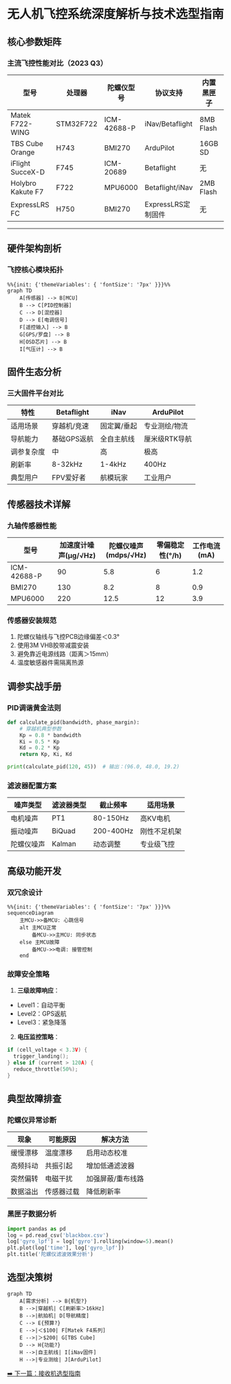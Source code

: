 # 无人机飞控系统深度解析与技术选型指南

## 核心参数矩阵
### 主流飞控性能对比（2023 Q3）
| 型号               | 处理器    | 陀螺仪型号   | 协议支持              | 内置黑匣子 | 价格区间 |
|--------------------|-----------|-------------|----------------------|------------|----------|
| Matek F722-WING    | STM32F722 | ICM-42688-P | iNav/Betaflight      | 8MB Flash  | $80-$120 |
| TBS Cube Orange    | H743      | BMI270      | ArduPilot            | 16GB SD    | $200-$260|
| iFlight SucceX-D   | F745      | ICM-20689   | Betaflight           | 无         | $60-$90  |
| Holybro Kakute F7  | F722      | MPU6000     | Betaflight/iNav      | 2MB Flash  | $70-$100 |
| ExpressLRS FC      | H750      | BMI270      | ExpressLRS定制固件    | 无         | $45-$65  |

---

## 硬件架构剖析
### 飞控核心模块拓扑
```mermaid
%%{init: {'themeVariables': { 'fontSize': '7px' }}}%%
graph TD
    A[传感器] --> B[MCU]
    B --> C[PID控制器]
    C --> D[混控器]
    D --> E[电调信号]
    F[遥控输入] --> B
    G[GPS/罗盘] --> B
    H[OSD芯片] --> B
    I[气压计] --> B
```

## 固件生态分析
### 三大固件平台对比
| 特性          | Betaflight       | iNav             | ArduPilot        |
|---------------|------------------|------------------|------------------|
| 适用场景      | 穿越机/竞速      | 固定翼/垂起      | 专业测绘/物流    |
| 导航能力      | 基础GPS返航      | 全自主航线       | 厘米级RTK导航    |
| 调参复杂度    | 中               | 高               | 极高             |
| 刷新率        | 8-32kHz          | 1-4kHz           | 400Hz            |
| 典型用户      | FPV爱好者        | 航模玩家         | 工业用户         |

## 传感器技术详解
### 九轴传感器性能
| 型号        | 加速度计噪声(μg/√Hz) | 陀螺仪噪声(mdps/√Hz) | 零偏稳定性(°/h) | 工作电流(mA) |
|-------------|----------------------|----------------------|------------------|--------------|
| ICM-42688-P | 90                   | 5.8                  | 6                | 1.2          |
| BMI270      | 130                  | 8.2                  | 8                | 0.9          |
| MPU6000     | 220                  | 12.5                 | 12               | 3.9          |

### 传感器安装规范
1. 陀螺仪轴线与飞控PCB边缘偏差＜0.3°
2. 使用3M VHB胶带减震安装
3. 避免靠近电源线路（距离＞15mm）
4. 温度敏感器件需隔离热源 

## 调参实战手册
### PID调谐黄金法则
``` python
def calculate_pid(bandwidth, phase_margin):
    # 穿越机典型参数
    Kp = 0.8 * bandwidth
    Ki = 0.5 * Kp
    Kd = 0.2 * Kp
    return Kp, Ki, Kd

print(calculate_pid(120, 45))  # 输出：(96.0, 48.0, 19.2)
```

### 滤波器配置方案
| 噪声类型       | 滤波器类型   | 截止频率      | 适用场景             |
|----------------|--------------|---------------|----------------------|
| 电机噪声       | PT1          | 80-150Hz      | 高KV电机             |
| 振动噪声       | BiQuad       | 200-400Hz     | 刚性不足机架         |
| 陀螺仪噪声     | Kalman       | 动态调整      | 专业级飞控           |

## 高级功能开发
### 双冗余设计
```mermaid
%%{init: {'themeVariables': { 'fontSize': '7px' }}}%%
sequenceDiagram
    主MCU->>备MCU: 心跳信号
    alt 主MCU正常
        备MCU->>主MCU: 同步状态
    else 主MCU故障
        备MCU->>电调: 接管控制
    end
```

### 故障安全策略
1. **三级故障响应​**：
- Level1：自动平衡
- Level2：GPS返航
- Level3：紧急降落

2. **电压监控策略**：
```c
if (cell_voltage < 3.3V) {
  trigger_landing();
} else if (current > 120A) {
  reduce_throttle(50%);
}
```

## 典型故障排查
### 陀螺仪异常诊断
| 现象       | 可能原因     | 解决方法               |
|------------|--------------|------------------------|
| 缓慢漂移   | 温度漂移     | 启用动态校准           |
| 高频抖动   | 共振引起     | 增加低通滤波器         |
| 突然偏转   | 电磁干扰     | 加强屏蔽/重布线路      |
| 数据溢出   | 传感器过载   | 降低刷新率             |

### 黑匣子数据分析
```python
import pandas as pd
log = pd.read_csv('blackbox.csv')
log['gyro_lpf'] = log['gyro'].rolling(window=5).mean()
plt.plot(log['time'], log['gyro_lpf'])
plt.title('陀螺仪滤波效果分析')
```

## 选型决策树
```mermaid
graph TD
    A[需求分析] --> B{机型?}
    B -->|穿越机| C[刷新率＞16kHz]
    B -->|航拍机| D[导航精度]
    C --> E{预算?}
    E -->|＜$100| F[Matek F4系列]
    E -->|＞$200| G[TBS Cube]
    D --> H{功能?}
    H -->|自主航线| I[iNav固件]
    H -->|专业测绘| J[ArduPilot]
``` 

[➡️ 下一篇：接收机选型指南](./receiver.md)